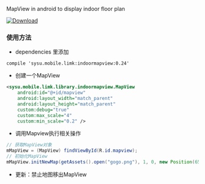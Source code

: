 MapView in android to display indoor floor plan

[ ![Download](https://api.bintray.com/packages/widelee/maven/indoormapview/images/download.svg) ](https://bintray.com/widelee/maven/indoormapview/_latestVersion)

### 使用方法
- dependencies 里添加
```
compile 'sysu.mobile.limk:indoormapview:0.24'
```

- 创建一个MapView
``` xml
<sysu.mobile.limk.library.indoormapview.MapView
    android:id="@+id/mapview"
    android:layout_width="match_parent"
    android:layout_height="match_parent"
    custom:debug="true"
    custom:max_scale="4"
    custom:min_scale="0.2" />
```

- 调用Mapview执行相关操作
``` java
// 获取MapView对象
mMapView = (MapView) findViewById(R.id.mapview);
// 初始化MapView
mMapView.initNewMap(getAssets().open("gogo.png"), 1, 0, new Position(652, 684));
```

- 更新：禁止地图移出MapView
